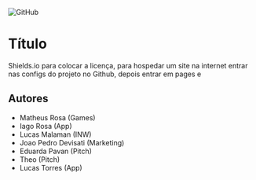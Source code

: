 ![GitHub](https://img.shields.io/github/license/Lusckas777/teste)

# Título 
Shields.io para colocar a licença, para hospedar um site na internet entrar nas configs do projeto no Github, depois entrar em pages e 

## Autores

- Matheus Rosa (Games)
- Iago Rosa (App)
- Lucas Malaman (INW)
- Joao Pedro Devisati (Marketing)
- Eduarda Pavan (Pitch)
- Theo (Pitch)
- Lucas Torres (App)
